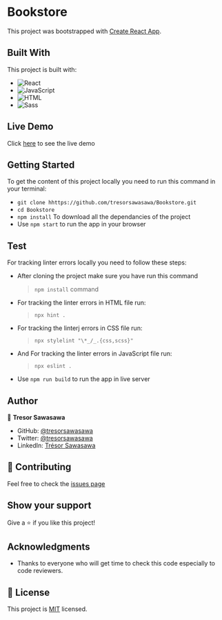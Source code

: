 # Bookstore

This project was bootstrapped with [Create React App](https://github.com/facebook/create-react-app).

## Built With

This project is built with:

- ![React](https://img.shields.io/badge/-React-000000?style=flat&logo=react)
- ![JavaScript](https://img.shields.io/badge/-JavaScript-000000?style=flat&logo=javascript)
- ![HTML](https://img.shields.io/badge/-HTML-000000?style=flat&logo=html)
- ![Sass](https://img.shields.io/badge/-Sass-000000?style=flat&logo=sass&logoColor=ffffff&labelColor=%23CC6699)

## Live Demo

Click [here](https://tresorsawasawa.github.io/Bookstore/) to see the live demo

## Getting Started

To get the content of this project locally you need to run this command in your terminal:

- `git clone hhttps://github.com/tresorsawasawa/Bookstore.git`
- `cd Bookstore`
- `npm install` To download all the dependancies of the project
- Use `npm start` to run the app in your browser

## Test

For tracking linter errors locally you need to follow these steps:

- After cloning the project make sure you have run this command

  > `npm install` command

- For tracking the linter errors in HTML file run:

  > `npx hint .`

- For tracking the linterj errors in CSS file run:

  > `npx stylelint "\*_/_.{css,scss}"`

- And For tracking the linter errors in JavaScript file run:

  > `npx eslint .`

- Use `npm run build` to run the app in live server

## Author

👤 **Tresor Sawasawa**

- GitHub: [@tresorsawasawa](https://github.com/tresorsawasawa)
- Twitter: [@tresorsawasawa](https://twitter.com/TresorSawasawa)
- LinkedIn: [Trésor Sawasawa](https://www.linkedin.com/in/tr%C3%A9sor-sawasawa-43745320b/)

## :handshake: Contributing

Feel free to check the [issues page](https://github.com/tresorsawasawa/Bookstore/issues)

## Show your support

Give a :star: if you like this project!

## Acknowledgments

- Thanks to everyone who will get time to check this code especially to code reviewers.

## 📝 License

This project is [MIT](./MIT.md) licensed.
